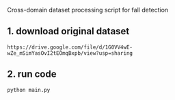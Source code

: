 



Cross-domain dataset processing script for fall detection

## 1. download original dataset
```shell
https://drive.google.com/file/d/1G0VV4wE-wZe_mSimYasOvI2tEOmqBxpb/view?usp=sharing
```


## 2. run code
```shell
python main.py
```


